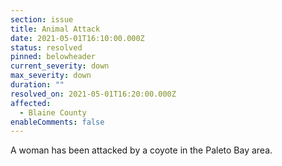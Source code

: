 ```yaml
---
section: issue
title: Animal Attack
date: 2021-05-01T16:10:00.000Z
status: resolved
pinned: belowheader
current_severity: down
max_severity: down
duration: ""
resolved_on: 2021-05-01T16:20:00.000Z
affected:
  - Blaine County
enableComments: false
---
```

A woman has been attacked by a coyote in the Paleto Bay area.